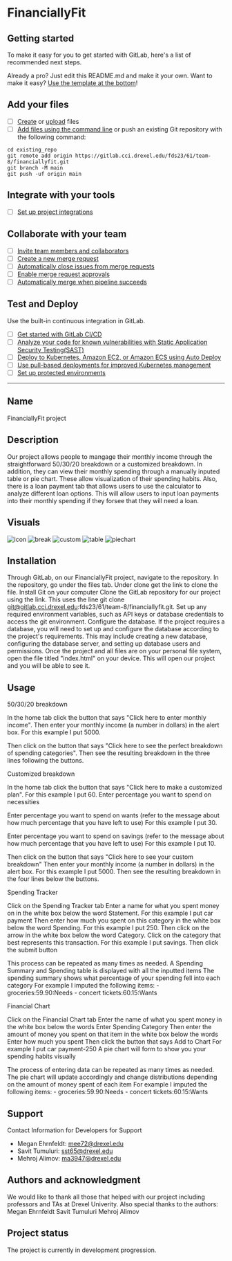 # FinanciallyFit



## Getting started

To make it easy for you to get started with GitLab, here's a list of recommended next steps.

Already a pro? Just edit this README.md and make it your own. Want to make it easy? [Use the template at the bottom](#editing-this-readme)!

## Add your files

- [ ] [Create](https://docs.gitlab.com/ee/user/project/repository/web_editor.html#create-a-file) or [upload](https://docs.gitlab.com/ee/user/project/repository/web_editor.html#upload-a-file) files
- [ ] [Add files using the command line](https://docs.gitlab.com/ee/gitlab-basics/add-file.html#add-a-file-using-the-command-line) or push an existing Git repository with the following command:

```
cd existing_repo
git remote add origin https://gitlab.cci.drexel.edu/fds23/61/team-8/financiallyfit.git
git branch -M main
git push -uf origin main
```

## Integrate with your tools

- [ ] [Set up project integrations](https://gitlab.cci.drexel.edu/fds23/61/team-8/financiallyfit/-/settings/integrations)

## Collaborate with your team

- [ ] [Invite team members and collaborators](https://docs.gitlab.com/ee/user/project/members/)
- [ ] [Create a new merge request](https://docs.gitlab.com/ee/user/project/merge_requests/creating_merge_requests.html)
- [ ] [Automatically close issues from merge requests](https://docs.gitlab.com/ee/user/project/issues/managing_issues.html#closing-issues-automatically)
- [ ] [Enable merge request approvals](https://docs.gitlab.com/ee/user/project/merge_requests/approvals/)
- [ ] [Automatically merge when pipeline succeeds](https://docs.gitlab.com/ee/user/project/merge_requests/merge_when_pipeline_succeeds.html)

## Test and Deploy

Use the built-in continuous integration in GitLab.

- [ ] [Get started with GitLab CI/CD](https://docs.gitlab.com/ee/ci/quick_start/index.html)
- [ ] [Analyze your code for known vulnerabilities with Static Application Security Testing(SAST)](https://docs.gitlab.com/ee/user/application_security/sast/)
- [ ] [Deploy to Kubernetes, Amazon EC2, or Amazon ECS using Auto Deploy](https://docs.gitlab.com/ee/topics/autodevops/requirements.html)
- [ ] [Use pull-based deployments for improved Kubernetes management](https://docs.gitlab.com/ee/user/clusters/agent/)
- [ ] [Set up protected environments](https://docs.gitlab.com/ee/ci/environments/protected_environments.html)

***

## Name
FinanciallyFit project

## Description
Our project allows people to mangage their monthly income through the straightforward 50/30/20 breakdown or a customized breakdown. In addition, they can view their monthly spending through a manually inputed table or pie chart. These allow visualization of their spending habits. Also, there is a loan payment tab that allows users to use the calculator to analyze different loan options. This will allow users to input loan payments into their monthly spending if they forsee that they will need a loan. 


## Visuals
![icon](financiallyfit.png)
![break](finalbreak.png)
![custom](finalcustom.png)
![table](image3.png)
![piechart](image2.png)

## Installation
Through GitLab, on our FinanciallyFit project, navigate to the repository.
In the repository, go under the files tab.
Under clone get the link to clone the file.
Install Git on your computer
Clone the GitLab repository for our project using the link. This uses the line git clone git@gitlab.cci.drexel.edu:fds23/61/team-8/financiallyfit.git.
Set up any required environment variables, such as API keys or database credentials to access the git environment.
Configure the database. If the project requires a database, you will need to set up and configure the database according to the project's requirements. This may include creating a new database, configuring the database server, and setting up database users and permissions.
Once the project and all files are on your personal file system, open the file titled "index.html" on your device.
This will open our project and you will be able to see it.

## Usage

50/30/20 breakdown

In the home tab click the button that says "Click here to enter monthly income".
Then enter your monthly income (a number in dollars) in the alert box. For this example I put 5000.

Then click on the button that says "Click here to see the perfect breakdown of spending categories".
Then see the resulting breakdown in the three lines following the buttons.


Customized breakdown

In the home tab click the button that says "Click here to make a customized plan". For this example I put 60.
Enter percentage you want to spend on necessities

Enter percentage you want to spend on wants (refer to the message about how much percentage that you have left to use) For this example I put 30.

Enter percentage you want to spend on savings (refer to the message about how much percentage that you have left to use) For this example I put 10.

Then click on the button that says "Click here to see your custom breakdown"
Then enter your monthly income (a number in dollars) in the alert box. For this example I put 5000.
Then see the resulting breakdown in the four lines below the buttons.


Spending Tracker

Click on the Spending Tracker tab
Enter a name for what you spent money on in the white box below the word Statement. For this example I put car payment
Then enter how much you spent on this category in the white box below the word Spending. For this example I put 250.
Then click on the arrow in the white box below the word Category. Click on the category that best represents this transaction. For this example I put savings.
Then click the submit button

This process can be repeated as many times as needed.
A Spending Summary and Spending table is displayed with all the inputted items
The spending summary shows what percentage of your spending fell into each category
For example I imputed the following items: - groceries:59.90:Needs - concert tickets:60.15:Wants


Financial Chart

Click on the Financial Chart tab
Enter the name of what you spent money in the white box below the words Enter Spending Category
Then enter the amount of money you spent on that item in the white box below the words Enter how much you spent
Then click the button that says Add to Chart
For example I put car payment-250
A pie chart will form to show you your spending habits visually

The process of entering data can be repeated as many times as needed.
The pie chart will update accordingly and change distributions depending on the amount of money spent of each item
For example I imputed the following items: - groceries:59.90:Needs - concert tickets:60.15:Wants


## Support
Contact Information for Developers for Support
  - Megan Ehrnfeldt: mee72@drexel.edu 
  - Savit Tumuluri: sst65@drexel.edu
  - Mehroj Alimov: ma3947@drexel.edu


## Authors and acknowledgment
We would like to thank all those that helped with our project including professors and TAs at Drexel Univerity.
Also special thanks to the authors:
    Megan Ehrnfeldt
    Savit Tumuluri
    Mehroj Alimov


## Project status
The project is currently in development progression.
